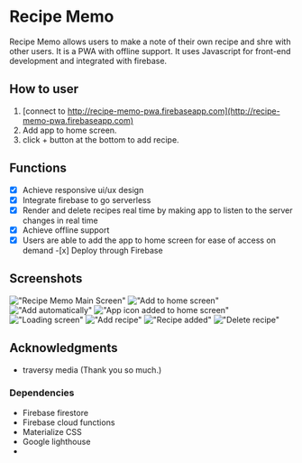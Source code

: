 # Recipe Memo

Recipe Memo allows users to make a note of their own recipe and shre with other users. It is a PWA with offline support. It uses Javascript for front-end development and integrated with firebase.

## How to user

1. [connect to http://recipe-memo-pwa.firebaseapp.com](http://recipe-memo-pwa.firebaseapp.com)
2. Add app to home screen.
3. click + button at the bottom to add recipe.

## Functions

- [x] Achieve responsive ui/ux design
- [x] Integrate firebase to go serverless
- [x] Render and delete recipes real time by making app to listen to the server changes in real time
- [x] Achieve offline support
- [x] Users are able to add the app to home screen for ease of access on demand -[x] Deploy through Firebase

## Screenshots

!["Recipe Memo Main Screen"](https://raw.githubusercontent.com/kimjaehu/chattyapp/master/docs/initial.png)
!["Add to home screen"](https://raw.githubusercontent.com/kimjaehu/chattyapp/master/docs/usernameChange.png)
!["Add automatically"](https://github.com/kimjaehu/chattyapp/blob/master/docs/usermessage.png)
!["App icon added to home screen"](https://raw.githubusercontent.com/kimjaehu/chattyapp/master/docs/differentcolor.png)
!["Loading screen"](https://raw.githubusercontent.com/kimjaehu/chattyapp/master/docs/imagemessage.png)
!["Add recipe"](https://raw.githubusercontent.com/kimjaehu/chattyapp/master/docs/imagemessage2.png)
!["Recipe added"](https://raw.githubusercontent.com/kimjaehu/chattyapp/master/docs/imagemessage2.png)
!["Delete recipe"](https://raw.githubusercontent.com/kimjaehu/chattyapp/master/docs/imagemessage2.png)

## Acknowledgments

- traversy media (Thank you so much.)

### Dependencies

- Firebase firestore
- Firebase cloud functions
- Materialize CSS
- Google lighthouse
-
